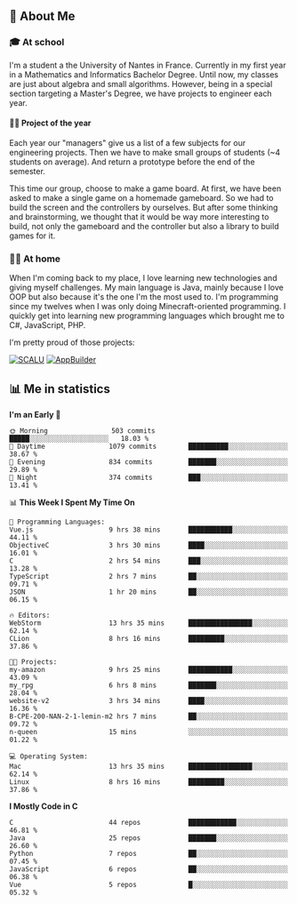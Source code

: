 ## 👀 About Me

### 🎓 At school

I'm a student a the University of Nantes in France. Currently in my first year in a Mathematics and Informatics Bachelor Degree. Until now, my classes are just about algebra and small algorithms. However, being in a special section targeting a Master's Degree, we have projects to engineer each year. 

#### 🔧🔬 Project of the year

Each year our "managers" give us a list of a few subjects for our engineering projects. Then we have to make small groups of students (~4 students on average). And return a prototype before the end of the semester.

This time our group, choose to make a game board. At first, we have been asked to make a single game on a homemade gameboard. So we had to build the screen and the controllers by ourselves. 
But after some thinking and brainstorming, we thought that it would be way more interesting to build, not only the gameboard and the controller but also a library to build games for it.

### 👨‍💻 At home

When I'm coming back to my place, I love learning new technologies and giving myself challenges. My main language is Java, mainly because I love OOP but also because it's the one I'm the most used to. I'm programming since my twelves when I was only doing Minecraft-oriented programming.  I quickly get into learning new programming languages which brought me to C#, JavaScript, PHP. 

I'm pretty proud of those projects:

[![SCALU](https://github-readme-stats.vercel.app/api/pin?username=renardfute&repo=SCALU)](https://github.com/renardfute/scalu)
[![AppBuilder](https://github-readme-stats.vercel.app/api/pin?username=pulsedev2&repo=AppBuilder)](https://github.com/pulsedev2/AppBuilder)

## 📊 Me in statistics
<!--START_SECTION:waka-->
**I'm an Early 🐤** 

```text
🌞 Morning                503 commits         █████░░░░░░░░░░░░░░░░░░░░   18.03 % 
🌆 Daytime                1079 commits        ██████████░░░░░░░░░░░░░░░   38.67 % 
🌃 Evening                834 commits         ███████░░░░░░░░░░░░░░░░░░   29.89 % 
🌙 Night                  374 commits         ███░░░░░░░░░░░░░░░░░░░░░░   13.41 % 
```


📊 **This Week I Spent My Time On** 

```text
💬 Programming Languages: 
Vue.js                   9 hrs 38 mins       ███████████░░░░░░░░░░░░░░   44.11 % 
ObjectiveC               3 hrs 30 mins       ████░░░░░░░░░░░░░░░░░░░░░   16.01 % 
C                        2 hrs 54 mins       ███░░░░░░░░░░░░░░░░░░░░░░   13.28 % 
TypeScript               2 hrs 7 mins        ██░░░░░░░░░░░░░░░░░░░░░░░   09.71 % 
JSON                     1 hr 20 mins        ██░░░░░░░░░░░░░░░░░░░░░░░   06.15 % 

🔥 Editors: 
WebStorm                 13 hrs 35 mins      ████████████████░░░░░░░░░   62.14 % 
CLion                    8 hrs 16 mins       █████████░░░░░░░░░░░░░░░░   37.86 % 

🐱‍💻 Projects: 
my-amazon                9 hrs 25 mins       ███████████░░░░░░░░░░░░░░   43.09 % 
my_rpg                   6 hrs 8 mins        ███████░░░░░░░░░░░░░░░░░░   28.04 % 
website-v2               3 hrs 34 mins       ████░░░░░░░░░░░░░░░░░░░░░   16.36 % 
B-CPE-200-NAN-2-1-lemin-m2 hrs 7 mins        ██░░░░░░░░░░░░░░░░░░░░░░░   09.72 % 
n-queen                  15 mins             ░░░░░░░░░░░░░░░░░░░░░░░░░   01.22 % 

💻 Operating System: 
Mac                      13 hrs 35 mins      ████████████████░░░░░░░░░   62.14 % 
Linux                    8 hrs 16 mins       █████████░░░░░░░░░░░░░░░░   37.86 % 
```

**I Mostly Code in C** 

```text
C                        44 repos            ████████████░░░░░░░░░░░░░   46.81 % 
Java                     25 repos            ███████░░░░░░░░░░░░░░░░░░   26.60 % 
Python                   7 repos             ██░░░░░░░░░░░░░░░░░░░░░░░   07.45 % 
JavaScript               6 repos             ██░░░░░░░░░░░░░░░░░░░░░░░   06.38 % 
Vue                      5 repos             █░░░░░░░░░░░░░░░░░░░░░░░░   05.32 % 
```




<!--END_SECTION:waka-->
